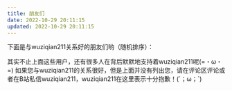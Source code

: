 ```yaml
---
title: 朋友们
date: 2022-10-29 20:11:15
updated: 2022-10-29 20:11:15
---
```

下面是与wuziqian211关系好的朋友们哟（随机排序）：
<div class="link-grid" id="friends"></div>

其实不止上面这些用户，还有很多人在背后默默地支持着wuziqian211呢(=・ω・=)
如果您与wuziqian211的关系很好，但是上面并没有列出您，请在评论区评论或者在B站私信wuziqian211，wuziqian211在这里表示十分抱歉！(´；ω；\`)

<script data-pjax>
fetch('https://api.wuziqian211.top/api/modules?id=friends').then(resp => resp.json()).then(json => document.querySelector('div#friends').innerHTML = json.data + '<div class="link-grid-container"><object class="link-grid-image" data="/images/you.png"></object><p>您</p><p>是的，就是您 (=・ω・=) 您一直在支持着 wuziqian211，当然也是 wuziqian211 的朋友哟 awa</p><a target="_blank" rel="noopener external nofollow noreferrer" href="https://space.bilibili.com/"></a></div>');
</script>

